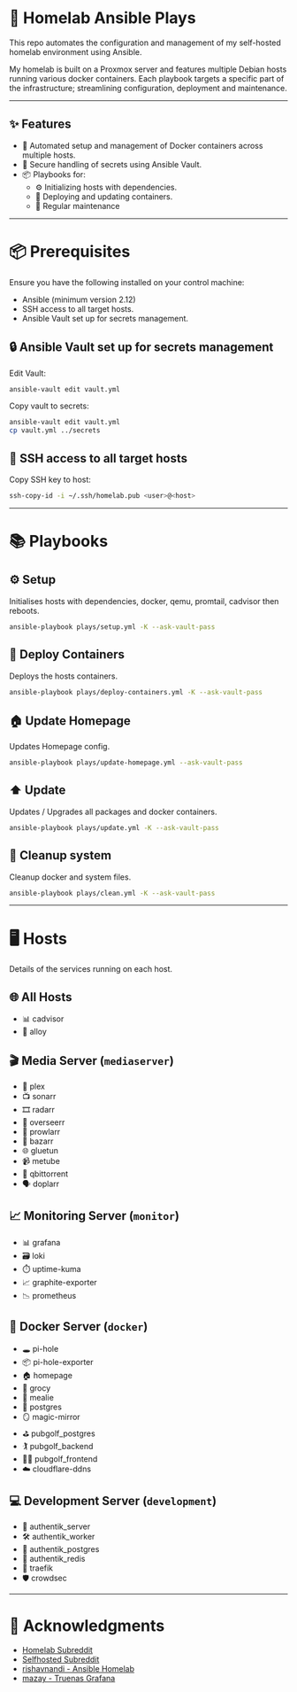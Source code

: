 # 🏡 Homelab Ansible Plays

This repo automates the configuration and management of my self-hosted homelab environment using Ansible. 

My homelab is built on a Proxmox server and features multiple Debian hosts running various docker containers. Each playbook targets a specific part of the infrastructure; streamlining configuration, deployment and maintenance.

---

## ✨ Features

- 🚀 Automated setup and management of Docker containers across multiple hosts.
- 🔐 Secure handling of secrets using Ansible Vault.
- 📦 Playbooks for:
  - ⚙️ Initializing hosts with dependencies.
  - 🐳 Deploying and updating containers.
  - 🔄 Regular maintenance

---

# 📦 Prerequisites

Ensure you have the following installed on your control machine:
- Ansible (minimum version 2.12)
- SSH access to all target hosts.
- Ansible Vault set up for secrets management.

## 🔒 Ansible Vault set up for secrets management

Edit Vault:

```bash
ansible-vault edit vault.yml
```

Copy vault to secrets:

```bash
ansible-vault edit vault.yml
cp vault.yml ../secrets
```

## 🔑 SSH access to all target hosts

Copy SSH key to host:

```bash
ssh-copy-id -i ~/.ssh/homelab.pub <user>@<host>
```
---

# 📚 Playbooks

## ⚙️ Setup

Initialises hosts with dependencies, docker, qemu, promtail, cadvisor then reboots.

```bash
ansible-playbook plays/setup.yml -K --ask-vault-pass
```

## 🐳 Deploy Containers

Deploys the hosts containers.

```bash
ansible-playbook plays/deploy-containers.yml -K --ask-vault-pass
```

## 🏠 Update Homepage

Updates Homepage config.

```bash
ansible-playbook plays/update-homepage.yml --ask-vault-pass
```

## ⬆️ Update

Updates / Upgrades all packages and docker containers.

```bash
ansible-playbook plays/update.yml -K --ask-vault-pass
```

## 🧹 Cleanup system

Cleanup docker and system files.

```bash
ansible-playbook plays/clean.yml -K --ask-vault-pass
```

---

# 🖥️ Hosts
Details of the services running on each host.

## 🌐 All Hosts

- 📊 cadvisor
- 🧬 alloy

## 🎬 Media Server (`mediaserver`)

- 🎥 plex
- 📺 sonarr
- 🎞️ radarr
- 👀 overseerr
- 📡 prowlarr
- 📝 bazarr
- 🌐 gluetun
- 📹 metube
- 💾 qbittorrent
- 🗣️ doplarr

## 📈 Monitoring Server (`monitor`)

- 📊 grafana
- 🗃️ loki
- ⏱️ uptime-kuma
- 📈 graphite-exporter
- 📉 prometheus

## 🐳 Docker Server (`docker`)

- 🕳️ pi-hole
- 📦 pi-hole-exporter
- 🏠 homepage
- 🛒 grocy
- 🍲 mealie
- 🐘 postgres
- 🪞 magic-mirror
- ⛳ pubgolf_postgres
- 🏌️ pubgolf_backend
- 🏌️‍♂️ pubgolf_frontend
- ☁️ cloudflare-ddns

## 💻 Development Server (`development`)

- 🔐 authentik_server
- 🛠️ authentik_worker
- 🐘 authentik_postgres
- 🧠 authentik_redis
- 🚦 traefik
- 🛡️ crowdsec
---

# 🙏 Acknowledgments

- [Homelab Subreddit](http://reddit.com/r/homelab)
- [Selfhosted Subreddit](http://reddit.com/r/selfhosted)
- [rishavnandi - Ansible Homelab](https://github.com/rishavnandi/ansible_homelab)
- [mazay - Truenas Grafana](https://github.com/mazay/truenas-grafana)

